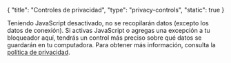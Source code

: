 {
    "title": "Controles de privacidad",
    "type": "privacy-controls",
    "static": true
}
 
<noscript class="noscript noscript-privacy-policy">Teniendo JavaScript desactivado, no se recopilarán datos (excepto los datos de conexión). Si activas JavaScript o agregas una excepción a tu bloqueador aquí, tendrás un control más preciso sobre qué datos se guardarán en tu computadora. Para obtener más información, consulta la <a href="/privacy">política de privacidad</a>.</noscript>
